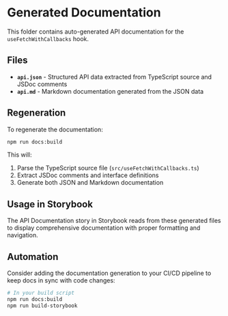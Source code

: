 # Generated Documentation

This folder contains auto-generated API documentation for the `useFetchWithCallbacks` hook.

## Files

- **`api.json`** - Structured API data extracted from TypeScript source and JSDoc comments
- **`api.md`** - Markdown documentation generated from the JSON data

## Regeneration

To regenerate the documentation:

```bash
npm run docs:build
```

This will:
1. Parse the TypeScript source file (`src/useFetchWithCallbacks.ts`)
2. Extract JSDoc comments and interface definitions
3. Generate both JSON and Markdown documentation

## Usage in Storybook

The API Documentation story in Storybook reads from these generated files to display comprehensive documentation with proper formatting and navigation.

## Automation

Consider adding the documentation generation to your CI/CD pipeline to keep docs in sync with code changes:

```bash
# In your build script
npm run docs:build
npm run build-storybook
```
